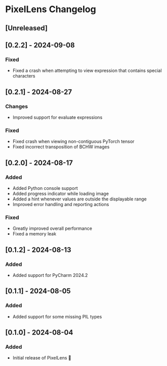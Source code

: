 <!-- Keep a Changelog guide -> https://keepachangelog.com -->

# PixelLens Changelog

## [Unreleased]

## [0.2.2] - 2024-09-08

### Fixed

- Fixed a crash when attempting to view expression that contains special characters

## [0.2.1] - 2024-08-27

### Changes

- Improved support for evaluate expressions

### Fixed

- Fixed crash when viewing non-contiguous PyTorch tensor
- Fixed incorrect transposition of BCHW images

## [0.2.0] - 2024-08-17

### Added

- Added Python console support
- Added progress indicator while loading image
- Added a hint whenever values are outside the displayable range
- Improved error handling and reporting actions

### Fixed

- Greatly improved overall performance
- Fixed a memory leak

## [0.1.2] - 2024-08-13

### Added

- Added support for PyCharm 2024.2

## [0.1.1] - 2024-08-05

### Added

- Added support for some missing PIL types

## [0.1.0] - 2024-08-04

### Added

- Initial release of PixelLens 🎉
